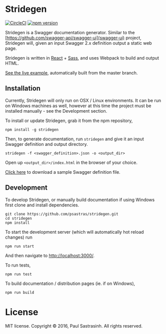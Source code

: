 # Stridegen

[![CircleCI](https://img.shields.io/circleci/project/psastras/stridegen/master.svg?maxAge=2592000)](https://circleci.com/gh/psastras/stridegen)
[![npm version](https://badge.fury.io/js/stridegen.svg)](https://badge.fury.io/js/stridegen)

Stridegen is a Swagger documentation generator.  Similar to the [https://github.com/swagger-api/swagger-ui](swagger-ui) project,
Stridegen will, given an input Swagger 2.x definition output a static web page.

Stridegen is written in [React](https://facebook.github.io/react/) + [Sass](http://sass-lang.com/), and uses Webpack to build and output HTML.

[See the live example](https://psastras.github.io/stridegen/), automatically built from the master branch.

## Installation

Currently, Stridegen will only run on OSX / Linux environments.  It can be run on Windows machines as well, however at this time
the project must be installed manually - see the Development section.

To install or update Stridegen, grab it from the npm repository,
```
npm install -g stridegen
``` 
Then, to generate documentation, run `stridegen` and give it an input Swagger definition and output directory.

```
stridegen -f <swagger_definition>.json -o <output_dir>
```
Open up `<output_dir>/index.html` in the browser of your choice.

[Click here](https://github.com/psastras/stridegen/blob/master/src/watson.json) to download a sample Swagger definition file.

## Development

To develop Stridegen, or manually build documentation if using Windows first clone and install dependencies.

```
git clone https://github.com/psastras/stridegen.git
cd stridegen
npm install
```

To start the development server (which will automatically hot reload changes) run

```
npm run start
```

And then navigate to [http://localhost:3000/](http://localhost:3000/).

To run tests, 

```
npm run test
```

To build documentation / distribution pages (ie. if on Windows),

```
npm run build
```

# License

MIT license. Copyright © 2016, Paul Sastrasinh. All rights reserved.
